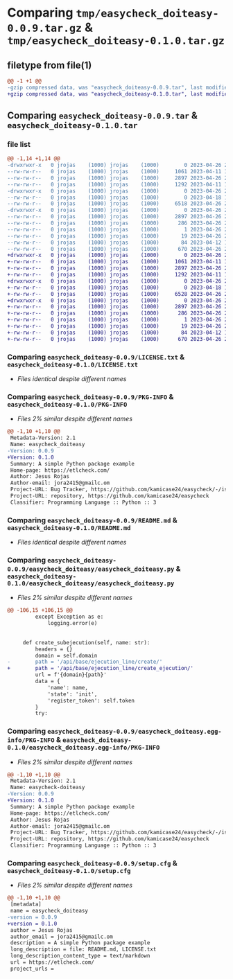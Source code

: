 # Comparing `tmp/easycheck_doiteasy-0.0.9.tar.gz` & `tmp/easycheck_doiteasy-0.1.0.tar.gz`

## filetype from file(1)

```diff
@@ -1 +1 @@
-gzip compressed data, was "easycheck_doiteasy-0.0.9.tar", last modified: Wed Apr 26 21:20:25 2023, max compression
+gzip compressed data, was "easycheck_doiteasy-0.1.0.tar", last modified: Wed Apr 26 21:39:57 2023, max compression
```

## Comparing `easycheck_doiteasy-0.0.9.tar` & `easycheck_doiteasy-0.1.0.tar`

### file list

```diff
@@ -1,14 +1,14 @@
-drwxrwxr-x   0 jrojas    (1000) jrojas    (1000)        0 2023-04-26 21:20:25.952927 easycheck_doiteasy-0.0.9/
--rw-rw-r--   0 jrojas    (1000) jrojas    (1000)     1061 2023-04-11 19:56:22.000000 easycheck_doiteasy-0.0.9/LICENSE.txt
--rw-rw-r--   0 jrojas    (1000) jrojas    (1000)     2897 2023-04-26 21:20:25.952927 easycheck_doiteasy-0.0.9/PKG-INFO
--rw-rw-r--   0 jrojas    (1000) jrojas    (1000)     1292 2023-04-11 17:30:51.000000 easycheck_doiteasy-0.0.9/README.md
-drwxrwxr-x   0 jrojas    (1000) jrojas    (1000)        0 2023-04-26 21:20:25.952927 easycheck_doiteasy-0.0.9/easycheck_doiteasy/
--rw-rw-r--   0 jrojas    (1000) jrojas    (1000)        0 2023-04-18 15:17:56.000000 easycheck_doiteasy-0.0.9/easycheck_doiteasy/__init__.py
--rw-rw-r--   0 jrojas    (1000) jrojas    (1000)     6518 2023-04-26 21:17:32.000000 easycheck_doiteasy-0.0.9/easycheck_doiteasy/easycheck_doiteasy.py
-drwxrwxr-x   0 jrojas    (1000) jrojas    (1000)        0 2023-04-26 21:20:25.952927 easycheck_doiteasy-0.0.9/easycheck_doiteasy.egg-info/
--rw-rw-r--   0 jrojas    (1000) jrojas    (1000)     2897 2023-04-26 21:20:25.000000 easycheck_doiteasy-0.0.9/easycheck_doiteasy.egg-info/PKG-INFO
--rw-rw-r--   0 jrojas    (1000) jrojas    (1000)      286 2023-04-26 21:20:25.000000 easycheck_doiteasy-0.0.9/easycheck_doiteasy.egg-info/SOURCES.txt
--rw-rw-r--   0 jrojas    (1000) jrojas    (1000)        1 2023-04-26 21:20:25.000000 easycheck_doiteasy-0.0.9/easycheck_doiteasy.egg-info/dependency_links.txt
--rw-rw-r--   0 jrojas    (1000) jrojas    (1000)       19 2023-04-26 21:20:25.000000 easycheck_doiteasy-0.0.9/easycheck_doiteasy.egg-info/top_level.txt
--rw-rw-r--   0 jrojas    (1000) jrojas    (1000)       84 2023-04-12 16:58:48.000000 easycheck_doiteasy-0.0.9/pyproject.toml
--rw-rw-r--   0 jrojas    (1000) jrojas    (1000)      670 2023-04-26 21:20:25.956927 easycheck_doiteasy-0.0.9/setup.cfg
+drwxrwxr-x   0 jrojas    (1000) jrojas    (1000)        0 2023-04-26 21:39:57.652682 easycheck_doiteasy-0.1.0/
+-rw-rw-r--   0 jrojas    (1000) jrojas    (1000)     1061 2023-04-11 19:56:22.000000 easycheck_doiteasy-0.1.0/LICENSE.txt
+-rw-rw-r--   0 jrojas    (1000) jrojas    (1000)     2897 2023-04-26 21:39:57.652682 easycheck_doiteasy-0.1.0/PKG-INFO
+-rw-rw-r--   0 jrojas    (1000) jrojas    (1000)     1292 2023-04-11 17:30:51.000000 easycheck_doiteasy-0.1.0/README.md
+drwxrwxr-x   0 jrojas    (1000) jrojas    (1000)        0 2023-04-26 21:39:57.652682 easycheck_doiteasy-0.1.0/easycheck_doiteasy/
+-rw-rw-r--   0 jrojas    (1000) jrojas    (1000)        0 2023-04-18 15:17:56.000000 easycheck_doiteasy-0.1.0/easycheck_doiteasy/__init__.py
+-rw-rw-r--   0 jrojas    (1000) jrojas    (1000)     6528 2023-04-26 21:36:07.000000 easycheck_doiteasy-0.1.0/easycheck_doiteasy/easycheck_doiteasy.py
+drwxrwxr-x   0 jrojas    (1000) jrojas    (1000)        0 2023-04-26 21:39:57.652682 easycheck_doiteasy-0.1.0/easycheck_doiteasy.egg-info/
+-rw-rw-r--   0 jrojas    (1000) jrojas    (1000)     2897 2023-04-26 21:39:57.000000 easycheck_doiteasy-0.1.0/easycheck_doiteasy.egg-info/PKG-INFO
+-rw-rw-r--   0 jrojas    (1000) jrojas    (1000)      286 2023-04-26 21:39:57.000000 easycheck_doiteasy-0.1.0/easycheck_doiteasy.egg-info/SOURCES.txt
+-rw-rw-r--   0 jrojas    (1000) jrojas    (1000)        1 2023-04-26 21:39:57.000000 easycheck_doiteasy-0.1.0/easycheck_doiteasy.egg-info/dependency_links.txt
+-rw-rw-r--   0 jrojas    (1000) jrojas    (1000)       19 2023-04-26 21:39:57.000000 easycheck_doiteasy-0.1.0/easycheck_doiteasy.egg-info/top_level.txt
+-rw-rw-r--   0 jrojas    (1000) jrojas    (1000)       84 2023-04-12 16:58:48.000000 easycheck_doiteasy-0.1.0/pyproject.toml
+-rw-rw-r--   0 jrojas    (1000) jrojas    (1000)      670 2023-04-26 21:39:57.652682 easycheck_doiteasy-0.1.0/setup.cfg
```

### Comparing `easycheck_doiteasy-0.0.9/LICENSE.txt` & `easycheck_doiteasy-0.1.0/LICENSE.txt`

 * *Files identical despite different names*

### Comparing `easycheck_doiteasy-0.0.9/PKG-INFO` & `easycheck_doiteasy-0.1.0/PKG-INFO`

 * *Files 2% similar despite different names*

```diff
@@ -1,10 +1,10 @@
 Metadata-Version: 2.1
 Name: easycheck_doiteasy
-Version: 0.0.9
+Version: 0.1.0
 Summary: A simple Python package example
 Home-page: https://etlcheck.com/
 Author: Jesus Rojas
 Author-email: jora2415@gmailc.om
 Project-URL: Bug Tracker, https://github.com/kamicase24/easycheck/-/issues
 Project-URL: repository, https://github.com/kamicase24/easycheck
 Classifier: Programming Language :: Python :: 3
```

### Comparing `easycheck_doiteasy-0.0.9/README.md` & `easycheck_doiteasy-0.1.0/README.md`

 * *Files identical despite different names*

### Comparing `easycheck_doiteasy-0.0.9/easycheck_doiteasy/easycheck_doiteasy.py` & `easycheck_doiteasy-0.1.0/easycheck_doiteasy/easycheck_doiteasy.py`

 * *Files 2% similar despite different names*

```diff
@@ -106,15 +106,15 @@
         except Exception as e:
             logging.error(e)
 
 
     def create_subejecution(self, name: str):
         headers = {}
         domain = self.domain
-        path = '/api/base/ejecution_line/create/'
+        path = '/api/base/ejecution_line/create_ejecution/'
         url = f'{domain}{path}'
         data = {
             'name': name,
             'state': 'init',
             'register_token': self.token
         }
         try:
```

### Comparing `easycheck_doiteasy-0.0.9/easycheck_doiteasy.egg-info/PKG-INFO` & `easycheck_doiteasy-0.1.0/easycheck_doiteasy.egg-info/PKG-INFO`

 * *Files 2% similar despite different names*

```diff
@@ -1,10 +1,10 @@
 Metadata-Version: 2.1
 Name: easycheck-doiteasy
-Version: 0.0.9
+Version: 0.1.0
 Summary: A simple Python package example
 Home-page: https://etlcheck.com/
 Author: Jesus Rojas
 Author-email: jora2415@gmailc.om
 Project-URL: Bug Tracker, https://github.com/kamicase24/easycheck/-/issues
 Project-URL: repository, https://github.com/kamicase24/easycheck
 Classifier: Programming Language :: Python :: 3
```

### Comparing `easycheck_doiteasy-0.0.9/setup.cfg` & `easycheck_doiteasy-0.1.0/setup.cfg`

 * *Files 2% similar despite different names*

```diff
@@ -1,10 +1,10 @@
 [metadata]
 name = easycheck_doiteasy
-version = 0.0.9
+version = 0.1.0
 author = Jesus Rojas
 author_email = jora2415@gmailc.om
 description = A simple Python package example
 long_description = file: README.md, LICENSE.txt
 long_description_content_type = text/markdown
 url = https://etlcheck.com/
 project_urls =
```

